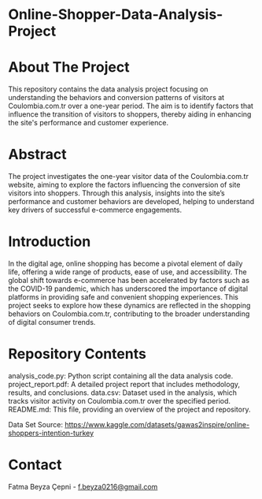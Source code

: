 # Online-Shopper-Data-Analysis-Project

# About The Project

This repository contains the data analysis project focusing on understanding the behaviors and conversion patterns of visitors at Coulombia.com.tr over a one-year period. The aim is to identify factors that influence the transition of visitors to shoppers, thereby aiding in enhancing the site's performance and customer experience.

# Abstract
The project investigates the one-year visitor data of the Coulombia.com.tr website, aiming to explore the factors influencing the conversion of site visitors into shoppers. Through this analysis, insights into the site’s performance and customer behaviors are developed, helping to understand key drivers of successful e-commerce engagements.

# Introduction
In the digital age, online shopping has become a pivotal element of daily life, offering a wide range of products, ease of use, and accessibility. The global shift towards e-commerce has been accelerated by factors such as the COVID-19 pandemic, which has underscored the importance of digital platforms in providing safe and convenient shopping experiences. This project seeks to explore how these dynamics are reflected in the shopping behaviors on Coulombia.com.tr, contributing to the broader understanding of digital consumer trends.

# Repository Contents

analysis_code.py: Python script containing all the data analysis code.
project_report.pdf: A detailed project report that includes methodology, results, and conclusions.
data.csv: Dataset used in the analysis, which tracks visitor activity on Coulombia.com.tr over the specified period.
README.md: This file, providing an overview of the project and repository.

Data Set Source: https://www.kaggle.com/datasets/gawas2inspire/online-shoppers-intention-turkey

# Contact

Fatma Beyza Çepni - f.beyza0216@gmail.com
